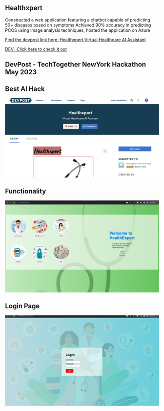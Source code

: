 ## Healthxpert
Constructed a web application featuring a chatbot capable of predicting 50+ diseases based on symptoms
Achieved 90% accuracy in predicting PCOS using image analysis techniques, hosted the application on Azure

[Find the devpost link here: Healthxpert Virtual Healthcare AI Assistant](https://devpost.com/software/healthxpert-psq0yh)

[DEV- Click here to check it out](http://169.51.204.177:31001/)

## DevPost - TechTogether NewYork Hackathon May 2023
## Best AI Hack 

![Website](./static/DevPost.png)

## Functionality

![Website](./static/Main.jpeg)

## Login Page

![Website](./static/LoginPage.jpeg)

